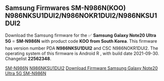 <h2>Samsung Firmwares SM-N986N(KOO) N986NKSU1DUI2/N986NOKR1DUI2/N986NKSU1DUI2</h2>
Download the Samsung firmware for the ✅ <strong>Samsung Galaxy Note20 Ultra 5G </strong> ⭐ <strong>SM-N986N</strong> with product code <strong>KOO</strong> <strong> from South Korea</strong>. This firmware has version number PDA <strong>N986NKSU1DUI2</strong> and CSC N986NOKR1DUI2. The operating system of this firmware is Android R , with build date 2021-09-30. Changelist <strong>22562348</strong>.


[SM-N986N](https://samfirm.shop/samsung/model/SM-N986N)
[N986NKSU1DUI2](https://samfirm.shop/samsung/pda/N986NKSU1DUI2)
[Download Firmware Samsung Galaxy Note20 Ultra 5G SM-N986N](https://samfirm.shop/samsung/firmware/461461)
